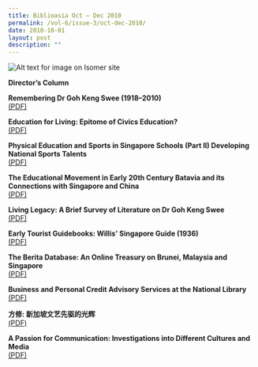 ```yaml
---
title: Biblioasia Oct – Dec 2010
permalink: /vol-6/issue-3/oct-dec-2010/
date: 2010-10-01
layout: post
description: ""
---
```


![Alt text for image on Isomer site](/images/covers/ba6-3.jpg)

**Director’s Column**

**Remembering Dr Goh Keng Swee (1918–2010)** <br>
[(PDF)](/files/pdf/vol-6/issue-3/v6-issue3_GohKengSwee.pdf)

**Education for Living: Epitome of Civics Education?** <br>
[(PDF)](/files/pdf/vol-6/issue-3/v6-issue3_CivicsEducation.pdf)

**Physical Education and Sports in Singapore Schools (Part II) Developing National Sports Talents** <br>
[(PDF)](/files/pdf/vol-6/issue-3/v6-issue3_PhysicalEducation.pdf)

**The Educational Movement in Early 20th Century Batavia and its Connections with Singapore and China** <br>
[(PDF)](/files/pdf/vol-6/issue-3/v6-issue3_EducationBatavia.pdf)

**Living Legacy: A Brief Survey of Literature on Dr Goh Keng Swee** <br>
[(PDF)](/files/pdf/vol-6/issue-3/v6-issue3_LivingLegacy.pdf)

**Early Tourist Guidebooks: Willis' Singapore Guide (1936)** <br>
[(PDF)](/files/pdf/vol-6/issue-3/v6-issue3_WillisGuide.pdf)

**The Berita Database: An Online Treasury on Brunei, Malaysia and Singapore** <br>
[(PDF)](/files/pdf/vol-6/issue-3/v6-issue3_BeritaDatabase.pdf)

**Business and Personal Credit Advisory Services at the National Library** <br>
[(PDF)](/files/pdf/vol-6/issue-3/v6-issue3_CreditAdvisory.pdf)

**方修: 新加坡文艺先驱的光辉** <br>
[(PDF)](/files/pdf/vol-6/issue-3/v6-issue3_FangXiu.pdf)

**A Passion for Communication: Investigations into Different Cultures and Media** <br>
[(PDF)](/files/pdf/vol-6/issue-3/v6-issue3_CulturesMedia.pdf)